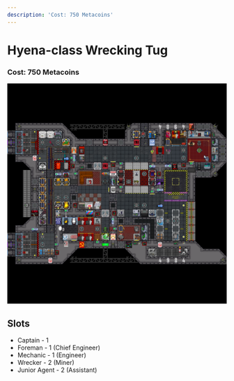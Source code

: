 ```yaml
---
description: 'Cost: 750 Metacoins'
---
```


# Hyena-class Wrecking Tug

### Cost:  750 Metacoins

![](<../.gitbook/assets/image (14).png>)

## Slots

* Captain - 1
* Foreman - 1 (Chief Engineer)
* Mechanic - 1 (Engineer)
* Wrecker - 2 (Miner)
* Junior Agent - 2 (Assistant)
